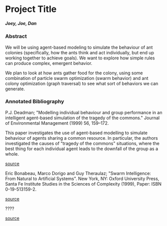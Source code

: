 # Project Title

##### Joey, Joe, Dan


### Abstract

We will be using agent-based modeling to simulate the behaviour of ant colonies (specifically, how the ants think and act individually, but end up working together to achieve goals). We want to explore how simple rules can produce complex, emergent behavior.

We plan to look at how ants gather food for the colony, using some combination of particle swarm optimization (swarm behavior) and ant colony optimization (graph traversal) to see what sort of behaviors we can generate.


### Annotated Bibliography

P.J. Deadman; "Modelling individual behaviour and group performance in an intelligent agent-based simulation of the tragedy of the commons." Journal of Environmental Management (1999) 56, 159–172.

This paper investigates the use of agent-based modelling to simulate behaviour of agents sharing a common resource. In particular, the authors investigated the causes of "tragedy of the commons" situations, where the best thing for each individual agent leads to the downfall of the group as a whole.

[source](http://www.sciencedirect.com/science/article/pii/S0301479799902724)

Eric Bonabeau, Marco Dorigo and Guy Theraulaz; "Swarm Intelligence: From Natural to Artificial Systems". New York, NY: Oxford University Press, Santa Fe Institute Studies in the Sciences of Complexity (1999), Paper: ISBN 0-19-513159-2.

[source](http://dlia.ir/Scientific/e_book/Science/Cybernetics/006285.pdf)

????

[source](https://svn-d1.mpi-inf.mpg.de/AG1/MultiCoreLab/papers/scientificamericanSwarmIntelligence.pdf)
